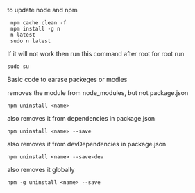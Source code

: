 to update node and npm

     npm cache clean -f
     npm install -g n
     n latest
     sudo n latest
     
If it will not work then run this command after root for root run 

    sudo su




Basic code to earase packeges or modles

removes the module from node_modules, but not package.json

    npm uninstall <name> 
also removes it from dependencies in package.json

    npm uninstall <name> --save 
also removes it from devDependencies in package.json

    npm uninstall <name> --save-dev
also removes it globally

    npm -g uninstall <name> --save 
